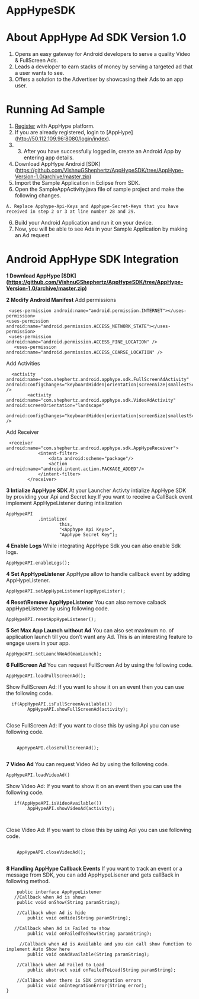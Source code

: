AppHypeSDK
==========

# About AppHype Ad SDK Version 1.0

1. Opens an easy gateway for Android developers to serve a quality Video & FullScreen Ads.
2. Leads a developer to earn stacks of money by serving a targeted ad that a user wants to see.
3. Offers a solution to the Advertiser by showcasing their Ads to an app user.

# Running Ad Sample

1. [Register](http://50.112.109.96:8080/login) with AppHype platform.
2. If you are already registered, login to [AppHype] (http://50.112.109.96:8080/login/index).
3. 3. After you have successfully logged in, create an Android App by entering app details.
4. Download  AppHype Android [SDK] (https://github.com/VishnuGShephertz/AppHypeSDK/tree/AppHype-Version-1.0/archive/master.zip)
5. Import the Sample Application in Eclipse from SDK.
5. Open the SampleAppActivity.java file of sample project and make the following changes.

```
A. Replace Apphype-Api-Keys and Apphype-Secret-Keys that you have received in step 2 or 3 at line number 28 and 29.

```
6. Build your Android Application and run it on your device.
7. Now, you will be able to see Ads in your Sample Application by making an Ad request

# Android AppHype SDK Integration

__1 Download AppHype [SDK] (https://github.com/VishnuGShephertz/AppHypeSDK/tree/AppHype-Version-1.0/archive/master.zip)__


__2 Modify Android Manifest__ 
Add permissions 
```
 <uses-permission android:name="android.permission.INTERNET"></uses-permission>
<uses-permission android:name="android.permission.ACCESS_NETWORK_STATE"></uses-permission>
 <uses-permission android:name="android.permission.ACCESS_FINE_LOCATION" />
   <uses-permission android:name="android.permission.ACCESS_COARSE_LOCATION" />
```

Add Activities

```
  <activity android:name="com.shephertz.android.apphype.sdk.FullScreenAdActivity" android:configChanges="keyboardHidden|orientation|screenSize|smallestScreenSize" />
        <activity android:name="com.shephertz.android.apphype.sdk.VideoAdActivity" android:screenOrientation="landscape"
             android:configChanges="keyboardHidden|orientation|screenSize|smallestScreenSize" />
```
Add Receiver

```
 <receiver android:name="com.shephertz.android.apphype.sdk.AppHypeReceiver">
            <intent-filter>
                <data android:scheme="package"/>
                <action android:name="android.intent.action.PACKAGE_ADDED"/>
            </intent-filter>
        </receiver>
```

__3 Intialize AppHype SDK__ At your Launcher Activty intialize AppHype SDK by providing your Api and Secret key.If you want to receive a CallBack event implement AppHypeListener during intialization 
```
AppHypeAPI
			.intialize(
					this,
					"<Apphype Api Keys>",
					"Apphype Secret Key");
```

__4 Enable Logs__ While integrating AppHype Sdk you can also enable Sdk logs.

```
AppHypeAPI.enableLogs();

```
__4 Set AppHypeListener__ AppHype allow to handle callback event by adding AppHypeListener.

```
AppHypeAPI.setAppHypeListener(appHypeLister);

```

__4 Reset\Remove AppHypeListener__ You can also remove calback appHypeListener by using following code.

```
AppHypeAPI.resetAppHypeListener();

```
__5 Set Max App Launch without Ad__ You can also set maximum no. of application launch till you don’t want any Ad. This is an interesting feature to engage users in your app.
```
AppHypeAPI.setLaunchNoAd(maxLaunch);

```

__6 FullScreen Ad__ You can request FullScreen Ad by using the following code.

```
AppHypeAPI.loadFullScreenAd();

```
Show FullScreen Ad: If you want to show it on an event then you can use the following code.

```
  if(AppHypeAPI.isFullScreenAvailable())
		AppHypeAPI.showFullScreenAd(activity);
				
```
Close FullScreen Ad: If you want to close this by using Api you can use following code.

```

	AppHypeAPI.closeFullScreenAd();
				
```
__7 Video Ad__ You can request Video Ad by using the following code.

```
AppHypeAPI.loadVideoAd()

```
Show Video Ad: If you want to show it on an event then you can use the following code.

```
   if(AppHypeAPI.isVideoAvailable())
		AppHypeAPI.showVideoAd(activity);
				
				
```
Close Video Ad: If you want to close this by using Api you can use following code.

```

	AppHypeAPI.closeVideoAd();
				
```
__8 Handling AppHype Callback Events__ If you want to track an event or a message from SDK, you can add AppHypeLisener and gets callBack in following method.
``` 
    public interface AppHypeListener
   //Callback when Ad is shown
    public void onShow(String paramString);

    //Callback when Ad is hide
        public void onHide(String paramString);

   //Callback when Ad is Failed to show
        public void onFailedToShow(String paramString);

     //Callback when Ad is Available and you can call show function to implement Auto Show here
        public void onAdAvailable(String paramString);

    //Callback when Ad Failed to Load
        public abstract void onFailedToLoad(String paramString);

    //CallBack when there is SDK integration errors
        public void onIntegrationError(String error);
}
				
```



